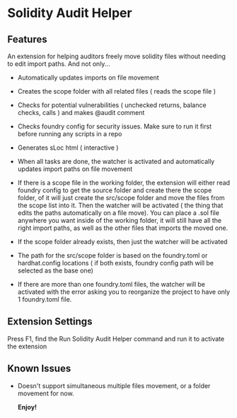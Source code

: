 # Solidity Audit Helper

## Features

An extension for helping auditors freely move solidity files without needing to edit import paths. And not only...

- Automatically updates imports on file movement
- Creates the scope folder with all related files ( reads the scope file )
- Checks for potential vulnerabilities ( unchecked returns, balance checks, calls ) and makes @audit comment
- Checks foundry config for security issues. Make sure to run it first before running any scripts in a repo
- Generates sLoc html ( interactive )
- When all tasks are done, the watcher is activated and automatically updates import paths on file movement

- If there is a scope file in the working folder, the extension will either read foundry config to get the source folder and create there the scope folder, of it will just create the src/scope folder and move the files from the scope list into it. Then the watcher will be activated ( the thing that edits the paths automatically on a file move). You can place a .sol file anywhere you want inside of the working folder, it will still have all the right import paths, as well as the other files that imports the moved one.

- If the scope folder already exists, then just the watcher will be activated
- The path for the src/scope folder is based on the foundry.toml or hardhat.config locations ( if both exists, foundry config path will be selected as the base one)
- If there are more than one foundry.toml files, the watcher will be activated with the error asking you to reorganize the project to have only 1 foundry.toml file.

## Extension Settings

Press F1, find the Run Solidity Audit Helper command and run it to activate the extension

## Known Issues

- Doesn't support simultaneous multiple files movement, or a folder movement for now.

  **Enjoy!**
